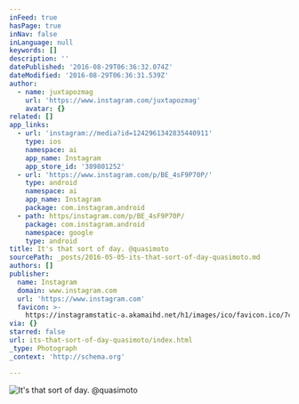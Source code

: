 ```yaml
---
inFeed: true
hasPage: true
inNav: false
inLanguage: null
keywords: []
description: ''
datePublished: '2016-08-29T06:36:32.074Z'
dateModified: '2016-08-29T06:36:31.539Z'
author:
  - name: juxtapozmag
    url: 'https://www.instagram.com/juxtapozmag'
    avatar: {}
related: []
app_links:
  - url: 'instagram://media?id=1242961342835440911'
    type: ios
    namespace: ai
    app_name: Instagram
    app_store_id: '389801252'
  - url: 'https://www.instagram.com/p/BE_4sF9P70P/'
    type: android
    namespace: ai
    app_name: Instagram
    package: com.instagram.android
  - path: https/instagram.com/p/BE_4sF9P70P/
    package: com.instagram.android
    namespace: google
    type: android
title: It's that sort of day. @quasimoto
sourcePath: _posts/2016-05-05-its-that-sort-of-day-quasimoto.md
authors: []
publisher:
  name: Instagram
  domain: www.instagram.com
  url: 'https://www.instagram.com'
  favicon: >-
    https://instagramstatic-a.akamaihd.net/h1/images/ico/favicon.ico/7cdab0872b15.ico
via: {}
starred: false
url: its-that-sort-of-day-quasimoto/index.html
_type: Photograph
_context: 'http://schema.org'

---
```

![It's that sort of day. @quasimoto](https://s3-us-west-2.amazonaws.com/the-grid-img/p/16caf514df26b12f0670edd69f9c39d8f0ee42bb.jpg)